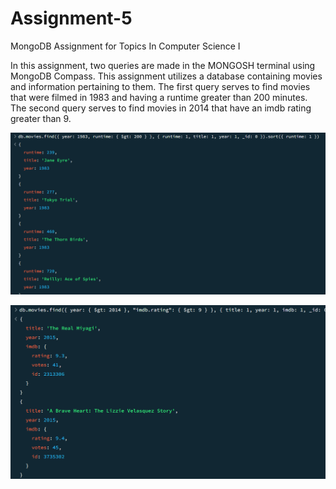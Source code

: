# Assignment-5
MongoDB Assignment for Topics In Computer Science I

In this assignment, two queries are made in the MONGOSH terminal using MongoDB Compass. This assignment utilizes a database containing movies and information pertaining to them. The first query serves to find movies that were filmed in 1983 and having a runtime greater than 200 minutes. The second query serves to find movies in 2014 that have an imdb rating greater than 9.

![Screenshot of the first query](query1.png)

![Screenshot of the page](query2.png)